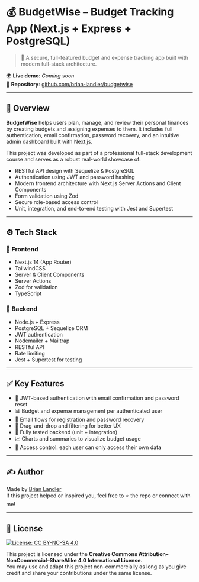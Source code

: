 # 💰 BudgetWise – Budget Tracking App (Next.js + Express + PostgreSQL)

> 🔐 A secure, full-featured budget and expense tracking app built with modern full-stack architecture.

🌍 **Live demo**: _Coming soon_  
📂 **Repository**: [github.com/brian-landler/budgetwise](https://github.com/brian-landler/budgetwise)

---

## 🧠 Overview

**BudgetWise** helps users plan, manage, and review their personal finances by creating budgets and assigning expenses to them. It includes full authentication, email confirmation, password recovery, and an intuitive admin dashboard built with Next.js.

This project was developed as part of a professional full-stack development course and serves as a robust real-world showcase of:

- RESTful API design with Sequelize & PostgreSQL  
- Authentication using JWT and password hashing  
- Modern frontend architecture with Next.js Server Actions and Client Components  
- Form validation using Zod  
- Secure role-based access control  
- Unit, integration, and end-to-end testing with Jest and Supertest  

---

## ⚙️ Tech Stack

### 🔷 Frontend

- Next.js 14 (App Router)
- TailwindCSS
- Server & Client Components
- Server Actions
- Zod for validation
- TypeScript

### 🔶 Backend

- Node.js + Express
- PostgreSQL + Sequelize ORM
- JWT authentication
- Nodemailer + Mailtrap
- RESTful API
- Rate limiting
- Jest + Supertest for testing

---

## ✅ Key Features

- 🔐 JWT-based authentication with email confirmation and password reset  
- 📊 Budget and expense management per authenticated user  
- 📩 Email flows for registration and password recovery  
- 🧩 Drag-and-drop and filtering for better UX  
- 🧪 Fully tested backend (unit + integration)  
- 📈 Charts and summaries to visualize budget usage  
- 🚫 Access control: each user can only access their own data  

---

## ✍️ Author

Made by [Brian Landler](https://github.com/brian-landler)  
If this project helped or inspired you, feel free to ⭐ the repo or connect with me!

---

## 📄 License

[![License: CC BY-NC-SA 4.0](https://img.shields.io/badge/License-CC%20BY--NC--SA%204.0-lightgrey.svg)](https://creativecommons.org/licenses/by-nc-sa/4.0/)

This project is licensed under the **Creative Commons Attribution–NonCommercial–ShareAlike 4.0 International License**.  
You may use and adapt this project non-commercially as long as you give credit and share your contributions under the same license.
